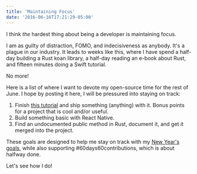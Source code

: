 ```yaml
---
title: 'Maintaining Focus'
date: '2016-06-16T17:21:29-05:00'
---
```


I think *the* hardest thing about being a developer is maintaining focus.

I am as guilty of distraction, FOMO, and indecisiveness as anybody. It's a
plague in our industry. It leads to weeks like this, where I have spend a
half-day building a Rust koan library, a half-day reading an e-book about Rust,
and fifteen minutes doing a Swift tutorial.

No more!

Here is a list of where I want to devote my open-source time for the rest of
June. I hope by posting it here, I will be pressured into staying on track:

1. Finish [this tutorial](https://www.udemy.com/react-redux/learn/v4/overview)
   and ship something (anything) with it. Bonus points for a project that is
   cool and/or useful.
2. Build something basic with React Native.
3. Find an undocumented public method in Rust, document it, and get it merged
   into the project.

These goals are designed to help me stay on track with my [New Year's
goals](http://www.jakeworth.com/my-annual-review-2015), while also supporting
#60days60contributions, which is about halfway done.

Let's see how I do!
